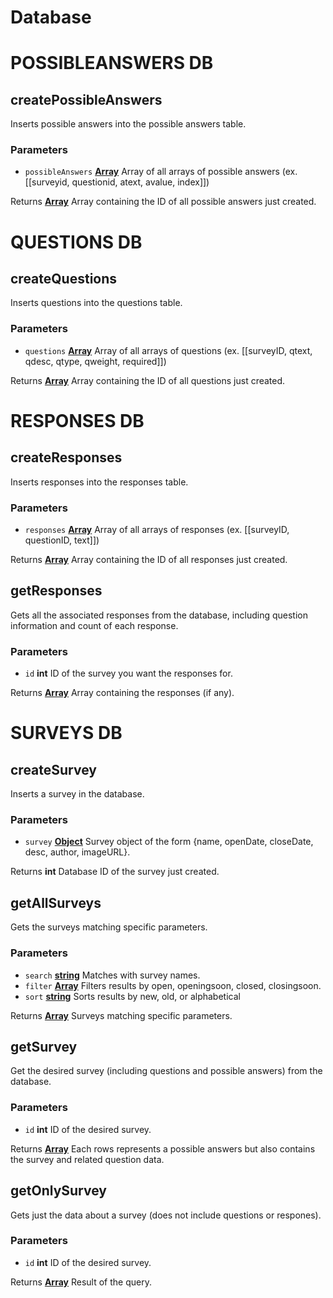 # Database
# POSSIBLEANSWERS DB 
<!-- Generated by documentation.js. Update this documentation by updating the source code. -->

## createPossibleAnswers

Inserts possible answers into the possible answers table.

### Parameters

-   `possibleAnswers` **[Array][1]** Array of all arrays of possible answers (ex. \[[surveyid, questionid, atext, avalue, index]])

Returns **[Array][1]** Array containing the ID of all possible answers just created.

[1]: https://developer.mozilla.org/docs/Web/JavaScript/Reference/Global_Objects/Array


# QUESTIONS DB 
<!-- Generated by documentation.js. Update this documentation by updating the source code. -->

## createQuestions

Inserts questions into the questions table.

### Parameters

-   `questions` **[Array][1]** Array of all arrays of questions (ex. \[[surveyID, qtext, qdesc, qtype, qweight, required]])

Returns **[Array][1]** Array containing the ID of all questions just created.

[1]: https://developer.mozilla.org/docs/Web/JavaScript/Reference/Global_Objects/Array


# RESPONSES DB 
<!-- Generated by documentation.js. Update this documentation by updating the source code. -->

## createResponses

Inserts responses into the responses table.

### Parameters

-   `responses` **[Array][1]** Array of all arrays of responses (ex. \[[surveyID, questionID, text]])

Returns **[Array][1]** Array containing the ID of all responses just created.

## getResponses

Gets all the associated responses from the database, including question information and count of each response.

### Parameters

-   `id` **int** ID of the survey you want the responses for.

Returns **[Array][1]** Array containing the responses (if any).

[1]: https://developer.mozilla.org/docs/Web/JavaScript/Reference/Global_Objects/Array


# SURVEYS DB 
<!-- Generated by documentation.js. Update this documentation by updating the source code. -->

## createSurvey

Inserts a survey in the database.

### Parameters

-   `survey` **[Object][1]** Survey object of the form {name, openDate, closeDate, desc, author, imageURL}.

Returns **int** Database ID of the survey just created.

## getAllSurveys

Gets the surveys matching specific parameters.

### Parameters

-   `search` **[string][2]** Matches with survey names.
-   `filter` **[Array][3]** Filters results by open, openingsoon, closed, closingsoon.
-   `sort` **[string][2]** Sorts results by new, old, or alphabetical

Returns **[Array][3]** Surveys matching specific parameters.

## getSurvey

Get the desired survey (including questions and possible answers) from the database.

### Parameters

-   `id` **int** ID of the desired survey.

Returns **[Array][3]** Each rows represents a possible answers but also contains the survey and related question data.

## getOnlySurvey

Gets just the data about a survey (does not include questions or respones).

### Parameters

-   `id` **int** ID of the desired survey.

Returns **[Array][3]** Result of the query.

[1]: https://developer.mozilla.org/docs/Web/JavaScript/Reference/Global_Objects/Object

[2]: https://developer.mozilla.org/docs/Web/JavaScript/Reference/Global_Objects/String

[3]: https://developer.mozilla.org/docs/Web/JavaScript/Reference/Global_Objects/Array

